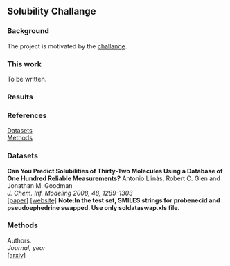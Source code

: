 ## Solubility Challange

### Background

The project is motivated by the [challange](https://pubs.acs.org/doi/10.1021/acs.jcim.9b00345). 


### This work
To be written.

### Results

### References

[Datasets](#datasets)    
[Methods](#methods)   

### Datasets

**Can You Predict Solubilities of Thirty-Two Molecules Using a Database of One Hundred Reliable Measurements?**
Antonio Llinàs, Robert C. Glen and Jonathan M. Goodman   
*J. Chem. Inf. Modeling 2008, 48, 1289-1303*     
[[paper]](https://pubs.acs.org/doi/10.1021/ci800058v)
[[website]](http://www-jmg.ch.cam.ac.uk/data/solubility/)
**Note:In the test set, SMILES strings for probenecid and pseudoephedrine swapped. Use only soldataswap.xls file.**

### Methods    
Authors.    
*Journal, year*    
[[arxiv]](https://)    

